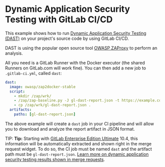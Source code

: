 # Dynamic Application Security Testing with GitLab CI/CD

This example shows how to run
[Dynamic Application Security Testing (DAST)](https://en.wikipedia.org/wiki/Dynamic_program_analysis)
on your project's source code by using GitLab CI/CD.

DAST is using the popular open source tool
[OWASP ZAProxy](https://github.com/zaproxy/zaproxy) to perform an analysis.

All you need is a GitLab Runner with the Docker executor (the shared Runners on
GitLab.com will work fine). You can then add a new job to `.gitlab-ci.yml`,
called `dast`:

```yaml
dast:
  image: owasp/zap2docker-stable
  script:
    - mkdir /zap/wrk/
    - /zap/zap-baseline.py -J gl-dast-report.json -t https://example.com || true
    - cp /zap/wrk/gl-dast-report.json .
  artifacts:
    paths: [gl-dast-report.json]
```

The above example will create a `dast` job in your CI pipeline and will allow
you to download and analyze the report artifact in JSON format.

TIP: **Tip:**
Starting with [GitLab Enterprise Edition Ultimate][ee] 10.4, this information will
be automatically extracted and shown right in the merge request widget. To do
so, the CI job must be named `dast` and the artifact path must be
`gl-dast-report.json`.
[Learn more on dynamic application security testing results shown in merge requests](../../user/project/merge_requests/dast.md).

[ee]: https://about.gitlab.com/gitlab-ee/

